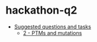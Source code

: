 # hackathon-q2
- [Suggested questions and tasks](https://docs.google.com/document/d/1ybgi69QAMCAdATL-GHO922gU1Vx-dtBsm2AHdHDKuU0/edit)
    - [2 - PTMs and mutations](https://docs.google.com/document/d/1MhLMzLzs3Ihhpt2lKCntl50woAlP48zWvG6A1pjiR_M/edit)
